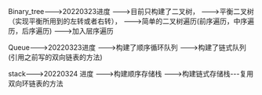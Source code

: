 Binary_tree--->20220323进度
                   --->目前只构建了二叉树，
                   --->平衡二叉树（实现平衡所用到的左转或者右转），
                   --->简单的二叉树遍历(前序遍历，中序遍历，后序遍历)
                   --->加入层序遍历

Queue--->20220323进度
            --->构建了顺序循环队列
            --->构建了链式队列(引用之前写的双向链表的方法)

stack--->20220324 进度
            --->构建顺序存储栈
            --->构建链式存储栈---复用双向环链表的方法